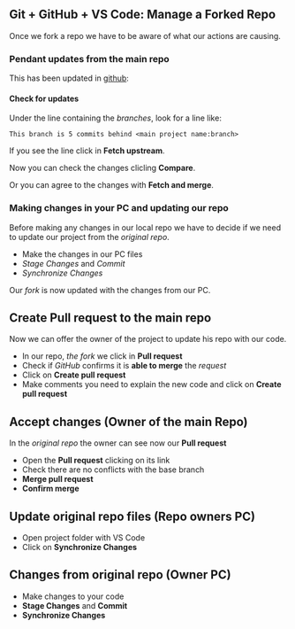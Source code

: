 ## Git + GitHub + VS Code: Manage a Forked Repo

Once we fork a repo we have to be aware of what our actions are causing.

### Pendant updates from the main repo

This has been updated in [github](https://github.com):

<!--  We need to be aware if there have been changes in the _original repo_ that could compromise our new code.

  + Check in the _fork_ for __Pull requests__
  + Click on the __Pull request__ link
  + __switch the base__ to compare updated files from _original repo_
  + Check that it is __able to merge__
  + __Create pull request__
  + Add a comment
  + __Merge pull request__
  + __Confirm merge__

  Last we need to _Syncronize Changes__ in the local repo in the PC. -->

  #### Check for updates

  Under the line containing the _branches_, look for a line like:

  ```
  This branch is 5 commits behind <main project name:branch>
  ```

  If you see the line click in **Fetch upstream**.

  Now you can check the changes clicling **Compare**.

  Or you can agree to the changes with **Fetch and merge**.

### Making changes in your PC and updating our repo

 Before making any changes in our local repo we have to decide if we need to update our project from the _original repo_.

  + Make the changes in our PC files
  + _Stage Changes_ and _Commit_
  + _Synchronize Changes_

  Our _fork_ is now updated with the changes from our PC.

 ## Create Pull request to the main repo

 Now we can offer the owner of the project to update his repo with our code.

  + In our repo, _the fork_ we click in __Pull request__
  + Check if _GitHub_ confirms it is __able to merge__ the _request_
  + Click on __Create pull request__
  + Make comments you need to explain the new code and click on __Create pull request__
  
 ## Accept changes (Owner of the main Repo)

 In the _original repo_ the owner can see now our __Pull request__

  + Open the __Pull request__ clicking on its link
  + Check there are no conflicts with the base branch
  + __Merge pull request__
  + __Confirm merge__

 ## Update original repo files (Repo owners PC)

  + Open project folder with VS Code
  + Click on __Synchronize Changes__

 ## Changes from original repo (Owner PC)

  + Make changes to your code
  + __Stage Changes__ and __Commit__
  + __Synchronize Changes__
